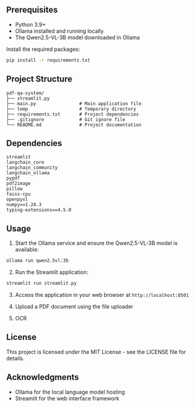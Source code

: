 ## Prerequisites

- Python 3.9+
- Ollama installed and running locally
- The Qwen2.5-VL-3B model downloaded in Ollama

Install the required packages:

```bash
pip install -r requirements.txt
```

## Project Structure

```
pdf-qa-system/
├── streamlit.py
├── main.py                # Main application file
├── temp                   # Temporary directory
├── requirements.txt       # Project dependencies
├── .gitignore             # Git ignore file
└── README.md              # Project documentation
```

## Dependencies

```
streamlit
langchain_core
langchain_community
langchain_ollama
pypdf
pdf2image
pillow
faiss-cpu
openpyxl
numpy==1.24.3
typing-extensions==4.5.0
```

## Usage

1. Start the Ollama service and ensure the Qwen2.5-VL-3B model is available:

```bash
ollama run qwen2.5vl:3b
```

2. Run the Streamlit application:

```bash
streamlit run streamlit.py
```

3. Access the application in your web browser at `http://localhost:8501`

4. Upload a PDF document using the file uploader

5. OCR

## License

This project is licensed under the MIT License - see the LICENSE file for details.

## Acknowledgments

- Ollama for the local language model hosting
- Streamlit for the web interface framework
